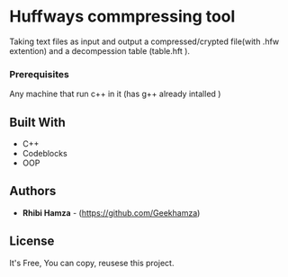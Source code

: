 # Huffways commpressing tool
 
Taking text files as input and output a compressed/crypted  file(with .hfw extention) and a decompession table (table.hft ).

### Prerequisites
 
Any machine that run c++ in it (has g++ already intalled )
## Built With

* C++
* Codeblocks
* OOP 

## Authors

* **Rhibi Hamza** - (https://github.com/Geekhamza)

## License

It's Free, You can copy, reusese this project.


